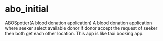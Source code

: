 # abo_initial
 ABOSpotter(A blood donation application)
A blood donation application where seeker select available donor if donor accept the request of seeker then both get each other location. This app is like taxi booking app.


